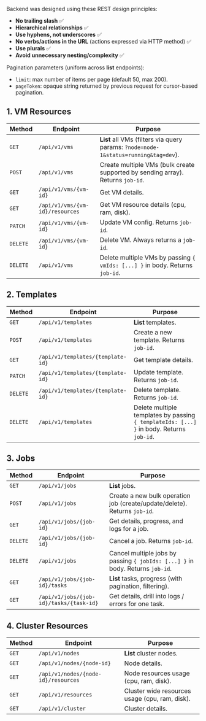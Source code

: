Backend was designed using these REST design principles:

* **No trailing slash** ✅
* **Hierarchical relationships** ✅
* **Use hyphens, not underscores** ✅
* **No verbs/actions in the URL** (actions expressed via HTTP method) ✅
* **Use plurals** ✅
* **Avoid unnecessary nesting/complexity** ✅

Pagination parameters (uniform across **list** endpoints):
- `limit`: max number of items per page (default 50, max 200).
- `pageToken`: opaque string returned by previous request for cursor-based pagination.

## **1. VM Resources**

| Method   | Endpoint                        | Purpose                                                                         |
| -------- | ------------------------------- | ------------------------------------------------------------------------------- |
| `GET`    | `/api/v1/vms`                   | **List** all VMs (filters via query params: `?node=node-1&status=running&tag=dev`). |
| `POST`   | `/api/v1/vms`                   | Create multiple VMs (bulk create supported by sending array). Returns `job-id`. |
| `GET`    | `/api/v1/vms/{vm-id}`           | Get VM details.                                                                 |
| `GET`    | `/api/v1/vms/{vm-id}/resources` | Get VM resource details (cpu, ram, disk).                                       |
| `PATCH`  | `/api/v1/vms/{vm-id}`           | Update VM config. Returns `job-id`.                                             |
| `DELETE` | `/api/v1/vms/{vm-id}`           | Delete VM. Always returns a `job-id`.                                           |
| `DELETE` | `/api/v1/vms`                   | Delete multiple VMs by passing `{ vmIds: [...] }` in body. Returns `job-id`.    |


## **2. Templates**

| Method   | Endpoint                          | Purpose                                                                                  |
| -------- | --------------------------------- | ---------------------------------------------------------------------------------------- |
| `GET`    | `/api/v1/templates`               | **List** templates.                                                                          |
| `POST`   | `/api/v1/templates`               | Create a new template. Returns `job-id`.                                                 |
| `GET`    | `/api/v1/templates/{template-id}` | Get template details.                                                                    |
| `PATCH`  | `/api/v1/templates/{template-id}` | Update template. Returns `job-id`.                                                       |
| `DELETE` | `/api/v1/templates/{template-id}` | Delete template. Returns `job-id`.                                                       |
| `DELETE` | `/api/v1/templates`               | Delete multiple templates by passing `{ templateIds: [...] }` in body. Returns `job-id`. |


## **3. Jobs**

| Method   | Endpoint                                | Purpose                                                                        |
| -------- | --------------------------------------- | ------------------------------------------------------------------------------ |
| `GET`    | `/api/v1/jobs`                          | **List** jobs.                                                                     |
| `POST`   | `/api/v1/jobs`                          | Create a new bulk operation job (create/update/delete). Returns `job-id`.      |
| `GET`    | `/api/v1/jobs/{job-id}`                 | Get details, progress, and logs for a job.                                     |
| `DELETE` | `/api/v1/jobs/{job-id}`                 | Cancel a job. Returns `job-id`.                                                |
| `DELETE` | `/api/v1/jobs`                          | Cancel multiple jobs by passing `{ jobIds: [...] }` in body. Returns `job-id`. |
| `GET`    | `/api/v1/jobs/{job-id}/tasks`           | **List** tasks, progress (with pagination, filtering).                             |
| `GET`    | `/api/v1/jobs/{job-id}/tasks/{task-id}` | Get details, drill into logs / errors for one task.                            |


## **4. Cluster Resources**

| Method | Endpoint                            | Purpose                                        |
| ------ | ----------------------------------- | ---------------------------------------------- |
| `GET`  | `/api/v1/nodes`                     | **List** cluster nodes.                            |
| `GET`  | `/api/v1/nodes/{node-id}`           | Node details.                                  |
| `GET`  | `/api/v1/nodes/{node-id}/resources` | Node resources usage (cpu, ram, disk).         |
| `GET`  | `/api/v1/resources`                 | Cluster wide resources usage (cpu, ram, disk). |
| `GET`  | `/api/v1/cluster`                   | Cluster details.                               |

